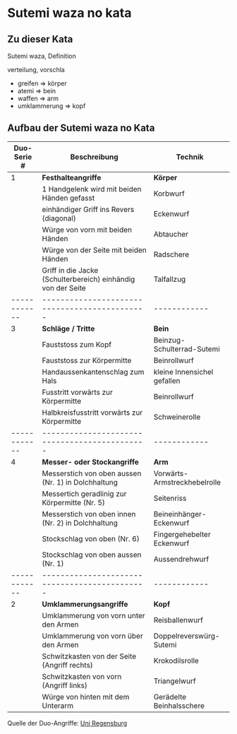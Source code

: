 # Sutemi waza no kata


## Zu dieser Kata

Sutemi waza, Definition



verteilung, vorschla

* greifen => körper
* atemi => bein
* waffen => arm
* umklammerung => kopf


## Aufbau der Sutemi waza no Kata

| Duo-Serie #  | Beschreibung                                                 | Technik                      |
|--------------|--------------------------------------------------------------|------------------------------|
| 1            | **Festhalteangriffe**                                        | **Körper**                   |
|              | 1 Handgelenk wird mit beiden Händen gefasst                  | Korbwurf                     |
|              | einhändiger Griff ins Revers (diagonal)                      | Eckenwurf                    |
|              | Würge von vorn mit beiden Händen                             | Abtaucher                    |
|              | Würge von der Seite mit beiden Händen                        | Radschere                    |
|              | Griff in die Jacke (Schulterbereich) einhändig von der Seite | Talfallzug                   |
| ------------ | ---------------------------------------------                | ------------                 |
| 3            | **Schläge / Tritte**                                         | **Bein**
|              | Fauststoss zum Kopf                                          | Beinzug-Schulterrad-Sutemi   |
|              | Fauststoss zur Körpermitte                                   | Beinrollwurf                 |
|              | Handaussenkantenschlag zum Hals                              | kleine Innensichel gefallen  |
|              | Fusstritt vorwärts zur Körpermitte                           | Beinrollwurf                 |
|              | Halbkreisfusstritt vorwärts zur Körpermitte                  | Schweinerolle                |
| ------------ | ---------------------------------------------                | ------------                 |
| 4            | **Messer- oder Stockangriffe**                               | **Arm**                      |
|              | Messerstich von oben aussen (Nr. 1) in Dolchhaltung          | Vorwärts-Armstreckhebelrolle |
|              | Messertich geradlinig zur Körpermitte (Nr. 5)                | Seitenriss                   |
|              | Messerstich von oben innen (Nr. 2) in Dolchhaltung           | Beineinhänger-Eckenwurf      |
|              | Stockschlag  von oben (Nr. 6)                                | Fingergehebelter Eckenwurf   |
|              | Stockschlag von oben aussen (Nr. 1)                          | Aussendrehwurf               |
| ------------ | ---------------------------------------------                | ------------                 |
| 2            | **Umklammerungsangriffe**                                    | **Kopf**                     |
|              | Umklammerung von vorn unter den Armen                        | Reisballenwurf               |
|              | Umklammerung von vorn über den Armen                         | Doppelreverswürg-Sutemi      |
|              | Schwitzkasten von der Seite (Angriff rechts)                 | Krokodilsrolle               |
|              | Schwitzkasten von vorn (Angriff links)                       | Triangelwurf                 |
|              | Würge von hinten mit dem Unterarm                            | Gerädelte Beinhalsschere     |

Quelle der Duo-Angriffe: <a href="https://homepages.uni-regensburg.de/~fup08039/jujutsu/Duo.html">Uni Regensburg</a>
